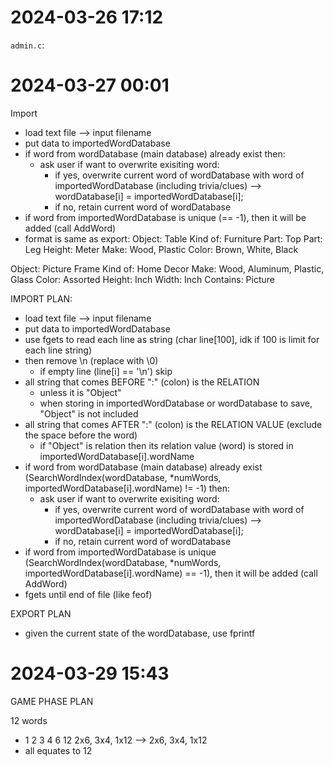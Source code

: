 # 2024-03-26 17:12
`admin.c`:


# 2024-03-27 00:01

Import
- load text file --> input filename
- put data to importedWordDatabase
- if word from wordDatabase (main database) already exist then:
  - ask user if want to overwrite exisiting word:
    - if yes, overwrite current word of wordDatabase with word of importedWordDatabase (including trivia/clues) --> wordDatabase[i] = importedWordDatabase[i];
    - if no, retain current word of wordDatabase
- if word from importedWordDatabase is unique (== -1), then it will be added (call AddWord)
- format is same as export: 
Object: Table<next line>
Kind of: Furniture<next line>
Part: Top<next line>
Part: Leg<next line>
Height: Meter<next line>
Make: Wood, Plastic<next line>
Color: Brown, White, Black<next line>
<nextline>
Object: Picture Frame<nextline>
Kind of: Home Decor<nextline>
Make: Wood, Aluminum, Plastic, Glass<nextline>
Color: Assorted<nextline>
Height: Inch<nextline>
Width: Inch<nextline>
Contains: Picture<nextline>
<nextline>
<end of file>


IMPORT PLAN:
- load text file --> input filename
- put data to importedWordDatabase
- use fgets to read each line as string (char line[100], idk if 100 is limit for each line string) 
- then remove \n (replace with \0)
  - if empty line (line[i] == '\n') skip
- all string that comes BEFORE ":" (colon) is the RELATION
  - unless it is "Object"
  - when storing in importedWordDatabase or wordDatabase to save, "Object" is not included
- all string that comes AFTER ":" (colon) is the RELATION VALUE (exclude the space before the word)
  - if "Object" is relation then its relation value (word) is stored in importedWordDatabase[i].wordName
- if word from wordDatabase (main database) already exist (SearchWordIndex(wordDatabase, *numWords,
importedWordDatabase[i].wordName) != -1) then:
  - ask user if want to overwrite exisiting word:
    - if yes, overwrite current word of wordDatabase with word of importedWordDatabase (including trivia/clues) --> wordDatabase[i] = importedWordDatabase[i];
    - if no, retain current word of wordDatabase
- if word from importedWordDatabase is unique (SearchWordIndex(wordDatabase, *numWords,
importedWordDatabase[i].wordName) == -1), then it will be added (call AddWord)
- fgets until end of file (like feof)

EXPORT PLAN
- given the current state of the wordDatabase, use fprintf




# 2024-03-29 15:43

GAME PHASE PLAN

12 words
- 1 2 3 4 6 12
2x6, 3x4, 1x12 --> 2x6, 3x4, 1x12
- all equates to 12
